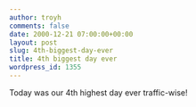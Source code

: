 ```yaml
---
author: troyh
comments: false
date: 2000-12-21 07:00:00+00:00
layout: post
slug: 4th-biggest-day-ever
title: 4th biggest day ever
wordpress_id: 1355
---
```


Today was our 4th highest day ever traffic-wise!
